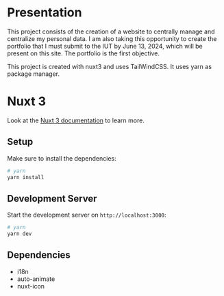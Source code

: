 # Presentation

This project consists of the creation of a website to centrally manage and centralize my personal data.
I am also taking this opportunity to create the portfolio that I must submit to the IUT by June 13, 2024, which will be present on this site.
The portfolio is the first objective.

This project is created with nuxt3 and uses TailWindCSS.
It uses yarn as package manager.

# Nuxt 3

Look at the [Nuxt 3 documentation](https://nuxt.com/docs/getting-started/introduction) to learn more.

## Setup

Make sure to install the dependencies:

```bash
# yarn
yarn install
```

## Development Server

Start the development server on `http://localhost:3000`:

```bash
# yarn
yarn dev
```

## Dependencies

- i18n
- auto-animate
- nuxt-icon